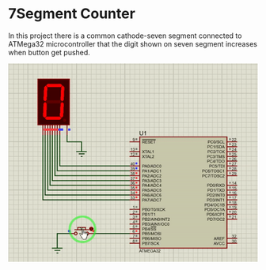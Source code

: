 # 7Segment Counter

In this project there is a common cathode-seven segment connected to ATMega32 microcontroller that the digit shown on seven segment increases when button get pushed.

<img src="https://github.com/parsahemmasi/avr_tutorial/blob/main/7Segment%20Counter/Others/img.gif"  />
